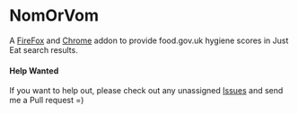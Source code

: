 # NomOrVom

A [FireFox](https://addons.mozilla.org/en-US/firefox/addon/nomorvom/) and [Chrome](https://chrome.google.com/webstore/detail/nomorvom/dlddncninpbgmlehociemoojbhhhnmph?hl=en-GB) addon to provide food.gov.uk hygiene scores in Just Eat search results.

#### Help Wanted
If you want to help out, please check out any unassigned [Issues](https://github.com/dutts/NomOrVom/issues?q=is%3Aopen+is%3Aissue+no%3Aassignee) and send me a Pull request =)
